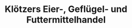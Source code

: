 ---
title: "Klötzers Eier-, Geflügel- und Futtermittelhandel"
url: /lichtenberg-erzgeb/kloetzers-eier-gefluegel-und-futtermittelhandel/
shop: Tiere
---